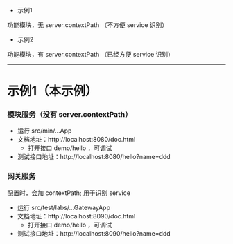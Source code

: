 
* 示例1

功能模块，无 server.contextPath （不方便 service 识别）

* 示例2

功能模块，有 server.contextPath （已经方便 service 识别）

---

# 示例1（本示例）

###  模块服务（没有 server.contextPath）

* 运行 src/min/...App
* 文档地址：http://localhost:8080/doc.html
  * 打开接口 demo/hello ，可调试
* 测试接口地址：http://localhost:8080/hello?name=ddd

### 网关服务

配置时，会加 contextPath; 用于识别 service

* 运行 src/test/labs/...GatewayApp
* 文档地址：http://localhost:8090/doc.html
  * 打开接口 demo/hello ，可调试
* 测试接口地址：http://localhost:8090/hello?name=ddd


